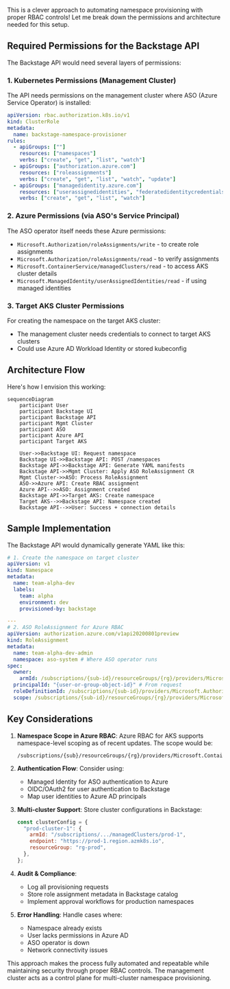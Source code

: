 This is a clever approach to automating namespace provisioning with proper RBAC controls! Let me break down the permissions and architecture needed for this setup.

## Required Permissions for the Backstage API

The Backstage API would need several layers of permissions:

### 1. **Kubernetes Permissions (Management Cluster)**

The API needs permissions on the management cluster where ASO (Azure Service Operator) is installed:

```yaml
apiVersion: rbac.authorization.k8s.io/v1
kind: ClusterRole
metadata:
  name: backstage-namespace-provisioner
rules:
  - apiGroups: [""]
    resources: ["namespaces"]
    verbs: ["create", "get", "list", "watch"]
  - apiGroups: ["authorization.azure.com"]
    resources: ["roleassignments"]
    verbs: ["create", "get", "list", "watch", "update"]
  - apiGroups: ["managedidentity.azure.com"]
    resources: ["userassignedidentities", "federatedidentitycredentials"]
    verbs: ["create", "get", "list", "watch"]
```

### 2. **Azure Permissions (via ASO's Service Principal)**

The ASO operator itself needs these Azure permissions:

- `Microsoft.Authorization/roleAssignments/write` - to create role assignments
- `Microsoft.Authorization/roleAssignments/read` - to verify assignments
- `Microsoft.ContainerService/managedClusters/read` - to access AKS cluster details
- `Microsoft.ManagedIdentity/userAssignedIdentities/read` - if using managed identities

### 3. **Target AKS Cluster Permissions**

For creating the namespace on the target AKS cluster:

- The management cluster needs credentials to connect to target AKS clusters
- Could use Azure AD Workload Identity or stored kubeconfig

## Architecture Flow

Here's how I envision this working:

```mermaid
sequenceDiagram
    participant User
    participant Backstage UI
    participant Backstage API
    participant Mgmt Cluster
    participant ASO
    participant Azure API
    participant Target AKS

    User->>Backstage UI: Request namespace
    Backstage UI->>Backstage API: POST /namespaces
    Backstage API->>Backstage API: Generate YAML manifests
    Backstage API->>Mgmt Cluster: Apply ASO RoleAssignment CR
    Mgmt Cluster->>ASO: Process RoleAssignment
    ASO->>Azure API: Create RBAC assignment
    Azure API-->>ASO: Assignment created
    Backstage API->>Target AKS: Create namespace
    Target AKS-->>Backstage API: Namespace created
    Backstage API-->>User: Success + connection details
```

## Sample Implementation

The Backstage API would dynamically generate YAML like this:

```yaml
# 1. Create the namespace on target cluster
apiVersion: v1
kind: Namespace
metadata:
  name: team-alpha-dev
  labels:
    team: alpha
    environment: dev
    provisioned-by: backstage

---
# 2. ASO RoleAssignment for Azure RBAC
apiVersion: authorization.azure.com/v1api20200801preview
kind: RoleAssignment
metadata:
  name: team-alpha-dev-admin
  namespace: aso-system # Where ASO operator runs
spec:
  owner:
    armId: /subscriptions/{sub-id}/resourceGroups/{rg}/providers/Microsoft.ContainerService/managedClusters/{cluster-name}
  principalId: "{user-or-group-object-id}" # From request
  roleDefinitionId: /subscriptions/{sub-id}/providers/Microsoft.Authorization/roleDefinitions/b1ff04bb-8a4e-4dc4-8eb5-8693973ce19b # Azure Kubernetes Service RBAC Admin
  scope: /subscriptions/{sub-id}/resourceGroups/{rg}/providers/Microsoft.ContainerService/managedClusters/{cluster-name}/namespaces/team-alpha-dev
```

## Key Considerations

1. **Namespace Scope in Azure RBAC**: Azure RBAC for AKS supports namespace-level scoping as of recent updates. The scope would be:

   ```
   /subscriptions/{sub}/resourceGroups/{rg}/providers/Microsoft.ContainerService/managedClusters/{cluster}/namespaces/{namespace}
   ```

2. **Authentication Flow**: Consider using:
   - Managed Identity for ASO authentication to Azure
   - OIDC/OAuth2 for user authentication to Backstage
   - Map user identities to Azure AD principals

3. **Multi-cluster Support**: Store cluster configurations in Backstage:

   ```javascript
   const clusterConfig = {
     "prod-cluster-1": {
       armId: "/subscriptions/.../managedClusters/prod-1",
       endpoint: "https://prod-1.region.azmk8s.io",
       resourceGroup: "rg-prod",
     },
   };
   ```

4. **Audit & Compliance**:
   - Log all provisioning requests
   - Store role assignment metadata in Backstage catalog
   - Implement approval workflows for production namespaces

5. **Error Handling**: Handle cases where:
   - Namespace already exists
   - User lacks permissions in Azure AD
   - ASO operator is down
   - Network connectivity issues

This approach makes the process fully automated and repeatable while maintaining security through proper RBAC controls. The management cluster acts as a control plane for multi-cluster namespace provisioning.
